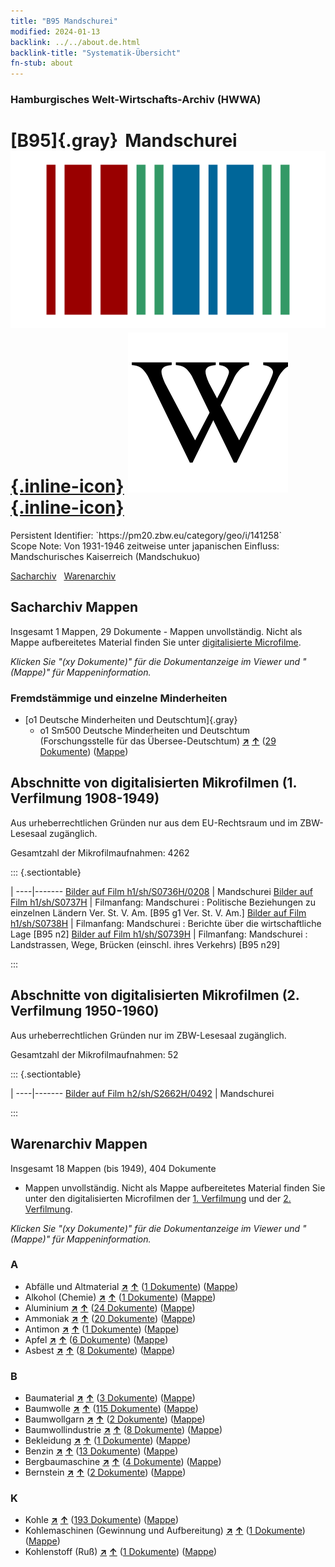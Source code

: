 ```yaml
---
title: "B95 Mandschurei"
modified: 2024-01-13
backlink: ../../about.de.html
backlink-title: "Systematik-Übersicht"
fn-stub: about
---
```


### Hamburgisches Welt-Wirtschafts-Archiv (HWWA)

# [B95]{.gray}&#8201; Mandschurei &#160; [![Wikidata](/images/Wikidata-logo.svg "Wikidata"){.inline-icon}](http://www.wikidata.org/entity/Q81126) [![Wikipedia](/images/Wikipedia-W.svg "Wikipedia"){.inline-icon}](https://de.wikipedia.org/wiki/Mandschurei)

<div class="hint">Persistent Identifier: `https://pm20.zbw.eu/category/geo/i/141258`</div>

<div class="hint">
Scope Note: Von 1931-1946 zeitweise unter japanischen Einfluss: Mandschurisches Kaiserreich (Mandschukuo)
</div>


[Sacharchiv](#sacharchiv-mappen) &#160; [Warenarchiv](#warenarchiv-mappen)





## Sacharchiv Mappen









Insgesamt 1 Mappen, 29 Dokumente - Mappen unvollständig.
Nicht als Mappe aufbereitetes Material finden Sie unter [digitalisierte Microfilme](/film/h1_sh.de.html).

_Klicken Sie "(xy Dokumente)" für die Dokumentanzeige im Viewer und "(Mappe)" für Mappeninformation._




### Fremdstämmige und einzelne Minderheiten

- [o1 Deutsche Minderheiten und Deutschtum]{.gray}
  - o1 Sm500 Deutsche Minderheiten und Deutschtum (Forschungsstelle für das Übersee-Deutschtum) [**&nearr;**](../../../subject/i/145911/about.de.html "Deutsche Minderheiten und Deutschtum (Forschungsstelle für das Übersee-Deutschtum) (in der ganzen Welt)") [**&uarr;**](../../../subject/about.de.html#o1_Sm500 "Sachsystematik") (<a href="https://pm20.zbw.eu/iiifview/folder/sh/141258,145911" title="über: Mandschurei : Deutsche Minderheiten und Deutschtum (Forschungsstelle für das Übersee-Deutschtum)" target="_blank">29 Dokumente</a>) ([Mappe](../../../../folder/sh/1412xx/141258/1459xx/145911/about.de.html))



<a id="filmsections" />

## Abschnitte von digitalisierten Mikrofilmen (1. Verfilmung 1908-1949)

<p>Aus urheberrechtlichen Gründen nur aus dem EU-Rechtsraum und im ZBW-Lesesaal zugänglich.</p>


<p>Gesamtzahl der Mikrofilmaufnahmen: 4262</p>





::: {.sectiontable}

 | 
----|-------
<a class="btn" href="https://pm20.zbw.eu/film/h1/sh/S0736H/0208" rel="nofollow">Bilder auf Film h1/sh/S0736H/0208</a> | Mandschurei
<a class="btn" href="https://pm20.zbw.eu/film/h1/sh/S0737H" rel="nofollow">Bilder auf Film h1/sh/S0737H</a> | Filmanfang: Mandschurei : Politische Beziehungen zu einzelnen Ländern Ver. St. V. Am. [B95 g1 Ver. St. V. Am.]
<a class="btn" href="https://pm20.zbw.eu/film/h1/sh/S0738H" rel="nofollow">Bilder auf Film h1/sh/S0738H</a> | Filmanfang: Mandschurei : Berichte über die wirtschaftliche Lage [B95 n2]
<a class="btn" href="https://pm20.zbw.eu/film/h1/sh/S0739H" rel="nofollow">Bilder auf Film h1/sh/S0739H</a> | Filmanfang: Mandschurei : Landstrassen, Wege, Brücken (einschl. ihres Verkehrs) [B95 n29]


:::




## Abschnitte von digitalisierten Mikrofilmen (2. Verfilmung 1950-1960)

<p>Aus urheberrechtlichen Gründen nur im ZBW-Lesesaal zugänglich.</p>


<p>Gesamtzahl der Mikrofilmaufnahmen: 52</p>





::: {.sectiontable}

 | 
----|-------
<a class="btn" href="https://pm20.zbw.eu/film/h2/sh/S2662H/0492" rel="nofollow">Bilder auf Film h2/sh/S2662H/0492</a> | Mandschurei


:::














## Warenarchiv Mappen










Insgesamt 18 Mappen (bis 1949), 404 Dokumente
- Mappen unvollständig.  Nicht als Mappe aufbereitetes Material finden Sie
unter den digitalisierten Microfilmen der [1. Verfilmung](/film/h1_wa.de.html)
und der [2. Verfilmung](/film/h2_wa.de.html).

_Klicken Sie "(xy Dokumente)" für die Dokumentanzeige im Viewer und "(Mappe)" für Mappeninformation._




### A

- Abfälle und Altmaterial [**&nearr;**](../../../ware/i/141942/about.de.html "Abfälle und Altmaterial (XXX in der ganzen Welt)") [**&uarr;**](../../../ware/about.de.html#PRB01-01 "Warensystematik") (<a href="https://pm20.zbw.eu/iiifview/folder/wa/141942,141258" title="über: Abfälle und Altmaterial : Mandschurei" target="_blank">1 Dokumente</a>) ([Mappe](../../../../folder/wa/1419xx/141942/1412xx/141258/about.de.html))
- Alkohol (Chemie) [**&nearr;**](../../../ware/i/163481/about.de.html "Alkohol (Chemie) (XXX in der ganzen Welt)") [**&uarr;**](../../../ware/about.de.html#PID13-Ko02 "Warensystematik") (<a href="https://pm20.zbw.eu/iiifview/folder/wa/163481,141258" title="über: Alkohol (Chemie) : Mandschurei" target="_blank">1 Dokumente</a>) ([Mappe](../../../../folder/wa/1634xx/163481/1412xx/141258/about.de.html))
- Aluminium [**&nearr;**](../../../ware/i/141969/about.de.html "Aluminium (XXX in der ganzen Welt)") [**&uarr;**](../../../ware/about.de.html#PID07.01-Lm01 "Warensystematik") (<a href="https://pm20.zbw.eu/iiifview/folder/wa/141969,141258" title="über: Aluminium : Mandschurei" target="_blank">24 Dokumente</a>) ([Mappe](../../../../folder/wa/1419xx/141969/1412xx/141258/about.de.html))
- Ammoniak [**&nearr;**](../../../ware/i/165930/about.de.html "Ammoniak (XXX in der ganzen Welt)") [**&uarr;**](../../../ware/about.de.html#PID13-Du01 "Warensystematik") (<a href="https://pm20.zbw.eu/iiifview/folder/wa/165930,141258" title="über: Ammoniak : Mandschurei" target="_blank">20 Dokumente</a>) ([Mappe](../../../../folder/wa/1659xx/165930/1412xx/141258/about.de.html))
- Antimon [**&nearr;**](../../../ware/i/141977/about.de.html "Antimon (XXX in der ganzen Welt)") [**&uarr;**](../../../ware/about.de.html#PID07.01-Hm01 "Warensystematik") (<a href="https://pm20.zbw.eu/iiifview/folder/wa/141977,141258" title="über: Antimon : Mandschurei" target="_blank">1 Dokumente</a>) ([Mappe](../../../../folder/wa/1419xx/141977/1412xx/141258/about.de.html))
- Apfel [**&nearr;**](../../../ware/i/141980/about.de.html "Apfel (XXX in der ganzen Welt)") [**&uarr;**](../../../ware/about.de.html#PLW04-Ob01 "Warensystematik") (<a href="https://pm20.zbw.eu/iiifview/folder/wa/141980,141258" title="über: Apfel : Mandschurei" target="_blank">6 Dokumente</a>) ([Mappe](../../../../folder/wa/1419xx/141980/1412xx/141258/about.de.html))
- Asbest [**&nearr;**](../../../ware/i/142014/about.de.html "Asbest (XXX in der ganzen Welt)") [**&uarr;**](../../../ware/about.de.html#PID23-As "Warensystematik") (<a href="https://pm20.zbw.eu/iiifview/folder/wa/142014,141258" title="über: Asbest : Mandschurei" target="_blank">8 Dokumente</a>) ([Mappe](../../../../folder/wa/1420xx/142014/1412xx/141258/about.de.html))

### B

- Baumaterial [**&nearr;**](../../../ware/i/142086/about.de.html "Baumaterial (XXX in der ganzen Welt)") [**&uarr;**](../../../ware/about.de.html#PID22-Bs "Warensystematik") (<a href="https://pm20.zbw.eu/iiifview/folder/wa/142086,141258" title="über: Baumaterial : Mandschurei" target="_blank">3 Dokumente</a>) ([Mappe](../../../../folder/wa/1420xx/142086/1412xx/141258/about.de.html))
- Baumwolle [**&nearr;**](../../../ware/i/142089/about.de.html "Baumwolle (XXX in der ganzen Welt)") [**&uarr;**](../../../ware/about.de.html#PLW04-Bw "Warensystematik") (<a href="https://pm20.zbw.eu/iiifview/folder/wa/142089,141258" title="über: Baumwolle : Mandschurei" target="_blank">115 Dokumente</a>) ([Mappe](../../../../folder/wa/1420xx/142089/1412xx/141258/about.de.html))
- Baumwollgarn [**&nearr;**](../../../ware/i/196460/about.de.html "Baumwollgarn (XXX in der ganzen Welt)") [**&uarr;**](../../../ware/about.de.html#PID19-Nf02 "Warensystematik") (<a href="https://pm20.zbw.eu/iiifview/folder/wa/196460,141258" title="über: Baumwollgarn : Mandschurei" target="_blank">2 Dokumente</a>) ([Mappe](../../../../folder/wa/1964xx/196460/1412xx/141258/about.de.html))
- Baumwollindustrie [**&nearr;**](../../../ware/i/142091/about.de.html "Baumwollindustrie (XXX in der ganzen Welt)") [**&uarr;**](../../../ware/about.de.html#PID19-Bw01 "Warensystematik") (<a href="https://pm20.zbw.eu/iiifview/folder/wa/142091,141258" title="über: Baumwollindustrie : Mandschurei" target="_blank">8 Dokumente</a>) ([Mappe](../../../../folder/wa/1420xx/142091/1412xx/141258/about.de.html))
- Bekleidung [**&nearr;**](../../../ware/i/142106/about.de.html "Bekleidung (XXX in der ganzen Welt)") [**&uarr;**](../../../ware/about.de.html#PID19-Bk "Warensystematik") (<a href="https://pm20.zbw.eu/iiifview/folder/wa/142106,141258" title="über: Bekleidung : Mandschurei" target="_blank">1 Dokumente</a>) ([Mappe](../../../../folder/wa/1421xx/142106/1412xx/141258/about.de.html))
- Benzin [**&nearr;**](../../../ware/i/142108/about.de.html "Benzin (XXX in der ganzen Welt)") [**&uarr;**](../../../ware/about.de.html#PID13.02-Ks02 "Warensystematik") (<a href="https://pm20.zbw.eu/iiifview/folder/wa/142108,141258" title="über: Benzin : Mandschurei" target="_blank">13 Dokumente</a>) ([Mappe](../../../../folder/wa/1421xx/142108/1412xx/141258/about.de.html))
- Bergbaumaschine [**&nearr;**](../../../ware/i/142112/about.de.html "Bergbaumaschine (XXX in der ganzen Welt)") [**&uarr;**](../../../ware/about.de.html#PID08-Bg "Warensystematik") (<a href="https://pm20.zbw.eu/iiifview/folder/wa/142112,141258" title="über: Bergbaumaschine : Mandschurei" target="_blank">4 Dokumente</a>) ([Mappe](../../../../folder/wa/1421xx/142112/1412xx/141258/about.de.html))
- Bernstein [**&nearr;**](../../../ware/i/142111/about.de.html "Bernstein (XXX in der ganzen Welt)") [**&uarr;**](../../../ware/about.de.html#PID04-Sc01 "Warensystematik") (<a href="https://pm20.zbw.eu/iiifview/folder/wa/142111,141258" title="über: Bernstein : Mandschurei" target="_blank">2 Dokumente</a>) ([Mappe](../../../../folder/wa/1421xx/142111/1412xx/141258/about.de.html))

### K

- Kohle [**&nearr;**](../../../ware/i/143120/about.de.html "Kohle (XXX in der ganzen Welt)") [**&uarr;**](../../../ware/about.de.html#PRB02.01 "Warensystematik") (<a href="https://pm20.zbw.eu/iiifview/folder/wa/143120,141258" title="über: Kohle : Mandschurei" target="_blank">193 Dokumente</a>) ([Mappe](../../../../folder/wa/1431xx/143120/1412xx/141258/about.de.html))
- Kohlemaschinen (Gewinnung und Aufbereitung) [**&nearr;**](../../../ware/i/143121/about.de.html "Kohlemaschinen (Gewinnung und Aufbereitung) (XXX in der ganzen Welt)") [**&uarr;**](../../../ware/about.de.html#PID08-Bg02 "Warensystematik") (<a href="https://pm20.zbw.eu/iiifview/folder/wa/143121,141258" title="über: Kohlemaschinen (Gewinnung und Aufbereitung) : Mandschurei" target="_blank">1 Dokumente</a>) ([Mappe](../../../../folder/wa/1431xx/143121/1412xx/141258/about.de.html))
- Kohlenstoff (Ruß) [**&nearr;**](../../../ware/i/143123/about.de.html "Kohlenstoff (Ruß) (XXX in der ganzen Welt)") [**&uarr;**](../../../ware/about.de.html#PRB02.01-Ru "Warensystematik") (<a href="https://pm20.zbw.eu/iiifview/folder/wa/143123,141258" title="über: Kohlenstoff (Ruß) : Mandschurei" target="_blank">1 Dokumente</a>) ([Mappe](../../../../folder/wa/1431xx/143123/1412xx/141258/about.de.html))





